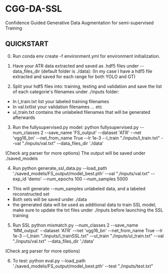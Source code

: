 # CGG-DA-SSL
Confidence Guided Generative Data Augmentation for semi-supervised Training

## QUICKSTART

0. Run conda env create -f environment.yml for environment initialization.

1. Have your ATR data extracted and saved as .hdf5 files under --data_files_dir (default folder is ./data):
(In my case I have a hdf5 file extracted and saved for each range for both YOLO and GT)

2. Split your hdf5 files into: training, testing and validation and save the list of each categorie's filenames under ./inputs folder:
 - In l_train.txt list your labeled training filenames
 - In val.txtlist your validation filenames ... etc
 - ul_train.txt contains the unlabeled filenames that will be generated afterwards

3. Run the fullysupervised.py model: 
python fullysupervised.py --num_classes 2 --save_name 'FS_output' --dataset 'ATR' --net 'vgg16_bn' --net_from_name True --lr 1e-3 --l_train "./inputs/l_train.txt" --val "./inputs/val.txt" --data_files_dir './data'

(Check arg parser for more options)
The output will be saved under ./saved_models

4. Run 
python generate_ssl_data.py --load_path './saved_models/FS_output/model_best.pth' --val "./inputs/val.txt" --exp_id 'demo' --num_epochs 100 --num_samples 5000

 - This will generate --num_samples unlabeled data, and a labeled reconstructed set
 - Both sets will be saved under ./data
 - the generated data will be used as additional data to train SSL model, make sure to update the txt files under ./inputs before launching the SSL training

5. Run SSL
python mixmatch.py --num_classes 2 --save_name 'MM_output' --dataset 'ATR' --net 'vgg16_bn' --net_from_name True --lr 1e-3 --l_train "./inputs/l_trainSSL.txt" --ul_train "./inputs/ul_train.txt" --val "./inputs/val.txt" --data_files_dir './data'

(Check arg parser for more options)

6. To test:
python eval.py --load_path './saved_models/FS_output/model_best.pth' --test "./inputs/test.txt" 

